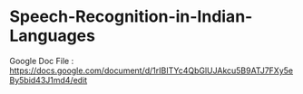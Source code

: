 # Speech-Recognition-in-Indian-Languages

Google Doc File : https://docs.google.com/document/d/1rIBITYc4QbGlUJAkcu5B9ATJ7FXy5eBy5bid43J1md4/edit
